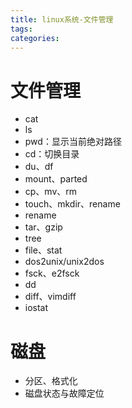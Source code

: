 ```yaml
---
title: linux系统-文件管理
tags:
categories:
---
```

# 文件管理
* cat
* ls
* pwd：显示当前绝对路径
* cd：切换目录
* du、df
* mount、parted
* cp、mv、rm
* touch、mkdir、rename
* rename
* tar、gzip
* tree
* file、stat
* dos2unix/unix2dos
* fsck、e2fsck
* dd
* diff、vimdiff
* iostat

# 磁盘
* 分区、格式化
* 磁盘状态与故障定位



